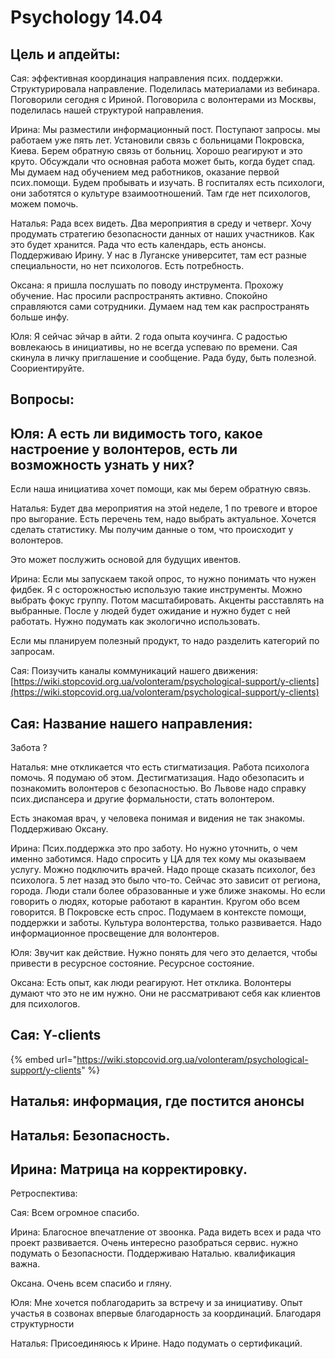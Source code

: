 # Psychology 14.04

## 

## Цель и апдейты: 

Сая: эффективная координация направления  псих. поддержки. Структурировала направление. Поделилась материалами из вебинара. Поговорили сегодня с Ириной. Поговорила с волонтерами из Москвы, поделилась нашей структурой направления. 

Ирина:  Мы разместили информационный пост. Поступают запросы. мы работаем уже пять лет. Установили связь с больницами Покровска, Киева. Берем обратную связь от больниц. Хорошо реагируют и это круто. Обсуждали что основная работа может быть, когда будет спад. Мы думаем над обучением мед работников, оказание первой псих.помощи. Будем пробывать и изучать. В госпиталях есть психологи, они заботятся о культуре взаимоотношений. Там где нет психологов, можем помочь. 

Наталья: Рада всех видеть. Два мероприятия в среду и четверг. Хочу продумать стратегию безопасности данных от наших участников. Как это будет хранится. Рада что есть календарь, есть анонсы.  Поддерживаю Ирину. У нас в Луганске университет, там ест разные специальности, но нет психологов. Есть потребность. 

Оксана: я пришла послушать по поводу инструмента. Прохожу обучение. Нас просили распространять активно. Спокойно справляются сами сотрудники. Думаем над тем как распространять больше инфу. 

Юля:  Я сейчас эйчар в айти. 2 года опыта коучинга. С радостью вовлекаюсь в инициативы, но не всегда  успеваю по времени. Сая скинула в личку приглашение и сообщение. Рада буду, быть полезной. Соориентируйте.



## Вопросы: 

## Юля: А есть ли видимость того, какое настроение у волонтеров, есть ли возможность узнать у них? 

Если наша инициатива хочет помощи, как мы берем обратную связь. 

Наталья: Будет два мероприятия на этой неделе, 1 по тревоге и второе про выгорание. Есть перечень тем, надо выбрать актуальное. Хочется сделать статистику. Мы получим данные о том, что происходит у волонтеров. 

Это может послужить основой для будущих ивентов. 

Ирина: Если мы запускаем такой опрос, то нужно понимать что нужен фидбек. Я с осторожностью использую такие инструменты. Можно выбрать фокус группу. Потом масштабировать. Акценты расставлять на выбранные. После у людей будет ожидание и нужно будет с ней работать. Нужно подумать как экологично использовать.   

Если мы планируем полезный продукт, то надо разделить категорий по запросам. 

Сая: Поизучить каналы коммуникаций нашего движения: [https://wiki.stopcovid.org.ua/volonteram/psychological-support/y-clients](https://wiki.stopcovid.org.ua/volonteram/psychological-support/y-clients)

## Сая: Название нашего направления: 

Забота ?

Наталья: мне откликается что есть стигматизация. Работа психолога помочь. Я подумаю об этом. Дестигматизация. Надо обезопасить и познакомить волонтеров с безопасностью. Во Львове надо справку псих.диспансера и другие формальности, стать волонтером. 

Есть знакомая врач, у человека понимая и видения не так знакомы. Поддерживаю Оксану.  

Ирина: Псих.поддержка это про заботу. Но нужно уточнить, о чем именно заботимся. Надо спросить у ЦА для тех кому мы оказываем услугу. Можно подключить врачей.  Надо проще сказать психолог, без психолога. 5 лет назад это было что-то. Сейчас это зависит от региона, города. Люди стали более образованные и уже ближе знакомы. Но если говорить о людях, которые работают в карантин. Кругом обо всем говорится. В Покровске есть спрос. Подумаем в контексте помощи, поддержки и заботы. Культура волонтерства, только развивается. Надо информационное просвещение для волонтеров.  

Юля: Звучит как действие. Нужно понять для чего это делается, чтобы привести в ресурсное состояние. Ресурсное состояние. 

Оксана: Есть опыт, как люди реагируют. Нет отклика. Волонтеры думают что это не им нужно. Они не рассматривают себя как клиентов для психологов. 

 

## Сая: Y-clients 

{% embed url="https://wiki.stopcovid.org.ua/volonteram/psychological-support/y-clients" %}



## Наталья: информация, где постится анонсы 

## Наталья: Безопасность. 

 

## Ирина: Матрица на корректировку. 

Ретроспектива:

Сая: Всем огромное спасибо.  

Ирина: Благосное впечатление от звоонка. Рада видеть всех и рада что проект развивается. Очень интересно разобраться сервис. нужно подумать о Безопасности.  Поддерживаю Наталью. квалификация важна. 

Оксана. Очень всем спасибо и гляну. 

Юля: Мне хочется поблагодарить за встречу и за инициативу. Опыт участья в созвонах впервые благодарность за координаций. Благодаря структурности

Наталья: Присоединяюсь к Ирине. Надо подумать о сертификаций. 

  





